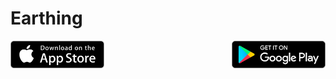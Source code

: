 # Earthing

<img src="media/apple.png" width="150" align="left" alt="Apple Store" />
<img src="media/google.png" width="150" align="right" alt="Google Store" />
